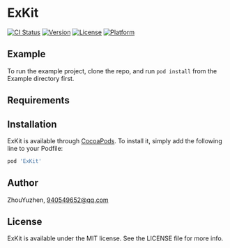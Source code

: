 # ExKit

[![CI Status](https://img.shields.io/travis/ZhouYuzhen/ExKit.svg?style=flat)](https://travis-ci.org/ZhouYuzhen/ExKit)
[![Version](https://img.shields.io/cocoapods/v/ExKit.svg?style=flat)](https://cocoapods.org/pods/ExKit)
[![License](https://img.shields.io/cocoapods/l/ExKit.svg?style=flat)](https://cocoapods.org/pods/ExKit)
[![Platform](https://img.shields.io/cocoapods/p/ExKit.svg?style=flat)](https://cocoapods.org/pods/ExKit)

## Example

To run the example project, clone the repo, and run `pod install` from the Example directory first.

## Requirements

## Installation

ExKit is available through [CocoaPods](https://cocoapods.org). To install
it, simply add the following line to your Podfile:

```ruby
pod 'ExKit'
```

## Author

ZhouYuzhen, 940549652@qq.com

## License

ExKit is available under the MIT license. See the LICENSE file for more info.
